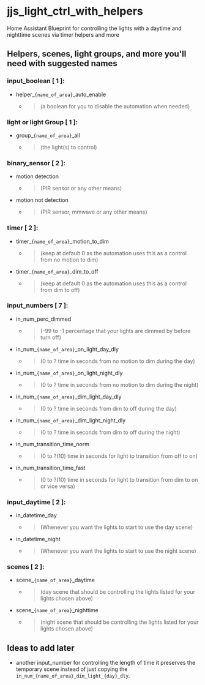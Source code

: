 # jjs_light_ctrl_with_helpers
Home Assistant Blueprint for controlling the lights with a daytime and nighttime scenes via timer helpers and more

## Helpers, scenes, light groups, and more you'll need with suggested names

### input_boolean [ 1 ]:
 - helper_`{name_of_area}`_auto_enable
   - > (a boolean for you to disable the automation when needed)

### light or light Group [ 1 ]:
 - group_`{name_of_area}`_all
   - > (the light(s) to control)

### binary_sensor [ 2 ]:
 - motion detection
   - > (PIR sensor or any other means)
 - motion not detection
   - > (PIR sensor, mmwave or any other means)

### timer [ 2 ]:
 - timer_`{name_of_area}`_motion_to_dim
   - > (keep at default 0 as the automation uses this as a control from no motion to dim)
 - timer_`{name_of_area}`_dim_to_off
   - > (keep at default 0 as the automation uses this as a control from dim to off)

### input_numbers [ 7 ]:
 - in_num_perc_dimmed
   - > (-99 to -1  percentage that your lights are dimmed by before turn off)
 - in_num_`{name_of_area}`_on_light_day_dly
   - > (0 to ?  time in seconds from no motion to dim during the day)
 - in_num_`{name_of_area}`_on_light_night_dly
   - > (0 to ?  time in seconds from no motion to dim during the night)
 - in_num_`{name_of_area}`_dim_light_day_dly
   - > (0 to ?  time in seconds from dim to off during the day)
 - in_num_`{name_of_area}`_dim_light_night_dly
   - > (0 to ?  time in seconds from dim to off during the night)
 - in_num_transition_time_norm
   - > (0 to ?(10)  time in seconds for light to transition from off to on)
 - in_num_transition_time_fast
   - > (0 to ?(10)  time in seconds for light to transition from dim to on or vice versa)

### input_daytime [ 2 ]:
 - in_datetime_day
   - > (Whenever you want the lights to start to use the day scene)
 - in_datetime_night
   - > (Whenever you want the lights to start to use the night scene)

### scenes [ 2 ]:
 - scene_`{name_of_area}`_daytime
   - > (day scene that should be controlling the lights listed for your lights chosen above)
 - scene_`{name_of_area}`_nighttime
   - > (night scene that should be controlling the lights listed for your lights chosen above)


## Ideas to add later
 - another input_number for controlling the length of time it preserves the temporary scene instead of just copying the `in_num_{name_of_area}_dim_light_{day}_dly`.
